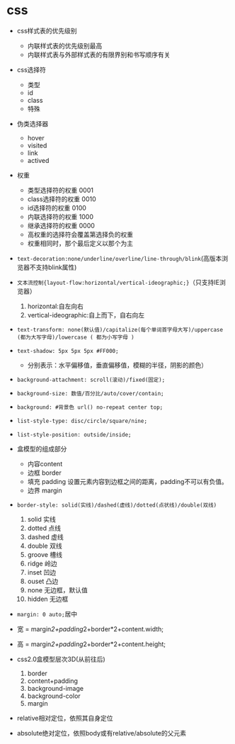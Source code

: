 # css
- css样式表的优先级别
  - 内联样式表的优先级别最高
  - 内联样式表与外部样式表的有限界别和书写顺序有关

- css选择符
  - 类型
  - id
  - class
  - 特殊
- 伪类选择器
  - hover
  - visited
  - link
  - actived
- 权重
  - 类型选择符的权重 0001
  - class选择符的权重 0010
  - id选择符的权重 0100
  - 内联选择符的权重 1000
  - 继承选择符的权重 0000
  - 高权重的选择符会覆盖第选择负的权重
  - 权重相同时，那个最后定义以那个为主
- `text-decoration:none/underline/overline/line-through/blink`(高版本浏览器不支持blink属性)

- `文本流控制{layout-flow:horizontal/vertical-ideographic;}`（只支持IE浏览器）
  1. horizontal:自左向右
  2. vertical-ideographic:自上而下，自右向左

- `text-transform: none(默认值)/capitalize(每个单词首字母大写)/uppercase (都为大写字母)/lowercase ( 都为小写字母 )
`
- `text-shadow: 5px 5px 5px #FF000;`
  - 分别表示：水平偏移值，垂直偏移值，模糊的半径，阴影的颜色）
- `background-attachment: scroll(滚动)/fixed(固定);`
- `background-size: 数值/百分比/auto/cover/contain;`
- `background: #背景色 url() no-repeat center top;`
- `list-style-type: disc/circle/square/nine;`
- `list-style-position: outside/inside;`

- 盒模型的组成部分
  - 内容content
  - 边框 border
  - 填充 padding 设置元素内容到边框之间的距离，padding不可以有负值。
  - 边界 margin

- `border-style: solid(实线)/dashed(虚线)/dotted(点状线)/double(双线)`
  1. solid 实线
  2. dotted 点线
  3. dashed 虚线
  4. double 双线
  5. groove 槽线
  6. ridge 岭边
  7. inset 凹边
  8. ouset 凸边
  9. none 无边框，默认值
  10. hidden 无边框

- `margin: 0 auto;`居中

- 宽 = margin*2+padding*2+border*2+content.width;
- 高 = margin*2+padding*2+border*2+content.height;

- css2.0盒模型层次3D(从前往后)
  1. border
  2. content+padding
  3. background-image
  4. background-color
  5. margin

- relative相对定位，依照其自身定位
- absolute绝对定位，依照body或有relative/absolute的父元素
